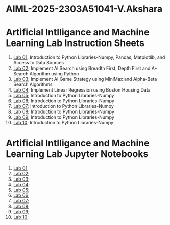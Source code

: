 # AIML-2025-2303A51041-V.Akshara
# Artificial Intlligance and Machine Learning Lab Instruction Sheets
1. [Lab 01](https://github.com/2303A51041/AIML_2025/blob/main/AIML_A1.pdf); Introduction to Python Libraries-Numpy, Pandas, Matplotlib, and Access to Data Sources
2. [Lab 02](https://github.com/2303A51041/AIML_2025/blob/main/AIML_A2.pdf); Implement AI Search using Breadth First, Depth First and A* Search Algorithm using Python
3. [Lab 03](https://github.com/2303A51041/AIML_2025/blob/main/AIML_A3.pdf); Implement AI Game Strategy using MiniMax and Alpha-Beta Search Algorithms
4. [Lab 04](https://github.com/2303A51041/AIML_2025/blob/main/AIML_A4.pdf); Implement Linear Regression using Boston Housing Data
5. [Lab 05](https://github.com/2303A51041/AIML_2025/blob/main/AIML_A5.pdf); Introduction to Python Libraries-Numpy
6. [Lab 06](https://github.com/2303A51041/AIML_2025/blob/main/AIML_A6.pdf); Introduction to Python Libraries-Numpy
7. [Lab 07](https://github.com/2303A51041/AIML_2025/blob/main/AIML_A7.pdf); Introduction to Python Libraries-Numpy
8. [Lab 08](https://github.com/2303A51041/AIML_2025/blob/main/AIML_A8.pdf); Introduction to Python Libraries-Numpy
9. [Lab 09](https://github.com/2303A51041/AIML_2025/blob/main/AIML_A9.pdf); Introduction to Python Libraries-Numpy
10. [Lab 10](https://github.com/2303A51041/AIML_2025/blob/main/AIML_A10.pdf); Introduction to Python Libraries-Numpy

# Artificial Intlligance and Machine Learning Lab Jupyter Notebooks
1. [Lab 01](https://github.com/2303A51041/AIML_2025/blob/main/Lab01_AIML.ipynb);
2. [Lab 02](https://github.com/2303A51041/AIML_2025/blob/main/Lab02_AIML.ipynb);
3. [Lab 03](https://github.com/2303A51041/AIML_2025/blob/main/Lab03_AIML.ipynb);
4. [Lab 04](https://github.com/2303A51041/AIML_2025/blob/main/Lab04_AIML.ipynb);
5. [Lab 05](https://github.com/2303A51041/AIML_2025/blob/main/Lab_5.ipynb);
6. [Lab 06](https://github.com/2303A51041/AIML_2025/blob/main/Lab6_AIML.ipynb);
7. [Lab 07](https://github.com/2303A51041/AIML_2025/blob/main/LAB07_AIML.ipynb);
8. [Lab 08](https://github.com/2303A51041/AIML_2025/blob/main/AIML_LAB08.ipynb);
9. [Lab 09](https://github.com/2303A51041/AIML_2025/blob/main/Lab9_AIML.ipynb);
10. [Lab 10]();
